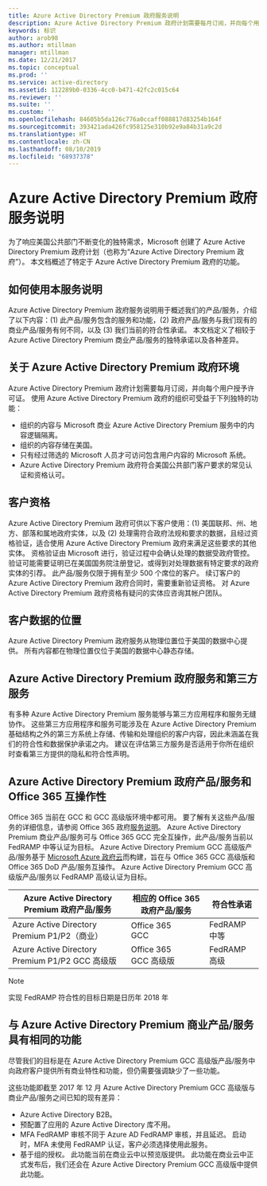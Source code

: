 ```yaml
---
title: Azure Active Directory Premium 政府服务说明
description: Azure Active Directory Premium 政府计划需要每月订阅，并向每个用户授予许可证。
keywords: 标识
author: arob98
ms.author: mtillman
manager: mtillman
ms.date: 12/21/2017
ms.topic: conceptual
ms.prod: ''
ms.service: active-directory
ms.assetid: 112289b0-0336-4cc0-b471-42fc2c015c64
ms.reviewer: ''
ms.suite: ''
ms.custom: ''
ms.openlocfilehash: 84605b5da126c776a0ccaff088817d83254b164f
ms.sourcegitcommit: 393421ada426fc958125e310b92e9a84b31a9c2d
ms.translationtype: HT
ms.contentlocale: zh-CN
ms.lasthandoff: 08/10/2019
ms.locfileid: "68937378"
---
```

# <a name="azure-active-directory-premium-government-service-description"></a>Azure Active Directory Premium 政府服务说明

为了响应美国公共部门不断变化的独特需求，Microsoft 创建了 Azure Active Directory Premium 政府计划（也称为“Azure Active Directory Premium 政府”）。 本文档概述了特定于 Azure Active Directory Premium 政府的功能。 

## <a name="how-to-use-this-service-description"></a>如何使用本服务说明

Azure Active Directory Premium 政府服务说明用于概述我们的产品/服务，介绍了以下内容：(1) 此产品/服务包含的服务和功能，(2) 政府产品/服务与我们现有的商业产品/服务有何不同，以及 (3) 我们当前的符合性承诺。 本文档定义了相较于 Azure Active Directory Premium 商业产品/服务的独特承诺以及各种差异。

## <a name="about-azure-active-directory-premium-government-environments"></a>关于 Azure Active Directory Premium 政府环境

Azure Active Directory Premium 政府计划需要每月订阅，并向每个用户授予许可证。 使用 Azure Active Directory Premium 政府的组织可受益于下列独特的功能：

* 组织的内容与 Microsoft 商业 Azure Active Directory Premium 服务中的内容逻辑隔离。
* 组织的内容存储在美国。
* 只有经过筛选的 Microsoft 人员才可访问包含用户内容的 Microsoft 系统。
* Azure Active Directory Premium 政府符合美国公共部门客户要求的常见认证和资格认可。

## <a name="customer-eligibility"></a>客户资格 

Azure Active Directory Premium 政府可供以下客户使用：(1) 美国联邦、州、地方、部落和属地政府实体，以及 (2) 处理需符合政府法规和要求的数据，且经过资格验证，适合使用 Azure Active Directory Premium 政府来满足这些要求的其他实体。 资格验证由 Microsoft 进行，验证过程中会确认处理的数据受政府管控。 验证可能需要证明已在美国国务院注册登记，或得到对处理数据有特定要求的政府实体的引荐。 此产品/服务仅限于拥有至少 500 个席位的客户。 续订客户的 Azure Active Directory Premium 政府合同时，需要重新验证资格。 对 Azure Active Directory Premium 政府资格有疑问的实体应咨询其帐户团队。

## <a name="location-of-customer-data"></a>客户数据的位置

Azure Active Directory Premium 政府服务从物理位置位于美国的数据中心提供。 所有内容都在物理位置仅位于美国的数据中心静态存储。

## <a name="azure-active-directory-premium-government-and-third-party-services"></a>Azure Active Directory Premium 政府服务和第三方服务

有多种 Azure Active Directory Premium 服务能够与第三方应用程序和服务无缝协作。 这些第三方应用程序和服务可能涉及在 Azure Active Directory Premium 基础结构之外的第三方系统上存储、传输和处理组织的客户内容，因此未涵盖在我们的符合性和数据保护承诺之内。 建议在评估第三方服务是否适用于你所在组织时查看第三方提供的隐私和符合性声明。

## <a name="azure-active-directory-premium-government-offers-and-office-365-interoperability"></a>Azure Active Directory Premium 政府产品/服务和 Office 365 互操作性

Office 365 当前在 GCC 和 GCC 高级版环境中都可用。 要了解有关这些产品/服务的详细信息，请参阅 Office 365 政府[服务说明](https://technet.microsoft.com/library/mt774581.aspx)。 Azure Active Directory Premium 商业产品/服务可与 Office 365 GCC 完全互操作，此产品/服务当前以 FedRAMP 中等认证为目标。 Azure Active Directory Premium GCC 高级版产品/服务基于 [Microsoft Azure 政府云](https://docs.microsoft.com/azure/azure-government/documentation-government-welcome)而构建，旨在与 Office 365 GCC 高级版和 Office 365 DoD 产品/服务互操作。 Azure Active Directory Premium GCC 高级版产品/服务以 FedRAMP 高级认证为目标。

|Azure Active Directory Premium 政府产品/服务|相应的 Office 365 政府产品/服务|符合性承诺|
|-----------|-----------|-----------|
|Azure Active Directory Premium P1/P2（商业）|Office 365 <br/> GCC|FedRAMP 中等|
|Azure Active Directory Premium P1/P2 GCC 高级版|Office 365 <br/> GCC 高级版|FedRAMP 高级|

> [!NOTE]
> 实现 FedRAMP 符合性的目标日期是日历年 2018 年

## <a name="parity-with-azure-active-directory-premium-commercial-offerings"></a>与 Azure Active Directory Premium 商业产品/服务具有相同的功能

尽管我们的目标是在 Azure Active Directory Premium GCC 高级版产品/服务中向政府客户提供所有商业特性和功能，但仍需要强调缺少了一些功能。 

这些功能即截至 2017 年 12 月 Azure Active Directory Premium GCC 高级版与商业产品/服务之间已知的现有差异： 
* Azure Active Directory B2B。
* 预配置了应用的 Azure Active Directory 库不用。
* MFA FedRAMP 审核不同于 Azure AD FedRAMP 审核，并且延迟。 启动时，MFA 未使用 FedRAMP 认证，客户必须选择使用此服务。
* 基于组的授权。 此功能当前在商业云中以预览版提供。 此功能在商业云中正式发布后，我们还会在 Azure Active Directory Premium GCC 高级版中提供此功能。

